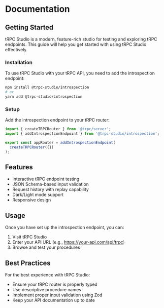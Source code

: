 # Documentation

## Getting Started

tRPC Studio is a modern, feature-rich studio for testing and exploring tRPC endpoints.
This guide will help you get started with using tRPC Studio effectively.

### Installation

To use tRPC Studio with your tRPC API, you need to add the introspection endpoint:

```bash
npm install @trpc-studio/introspection
# or
yarn add @trpc-studio/introspection
```

### Setup

Add the introspection endpoint to your tRPC router:

```typescript
import { createTRPCRouter } from '@trpc/server';
import { addIntrospectionEndpoint } from '@trpc-studio/introspection';

export const appRouter = addIntrospectionEndpoint(
  createTRPCRouter({})
);
```

## Features

- Interactive tRPC endpoint testing
- JSON Schema-based input validation
- Request history with replay capability
- Dark/Light mode support
- Responsive design

## Usage

Once you have set up the introspection endpoint, you can:

1. Visit tRPC Studio
2. Enter your API URL (e.g., https://your-api.com/api/trpc)
3. Browse and test your procedures

## Best Practices

For the best experience with tRPC Studio:

- Ensure your tRPC router is properly typed
- Use descriptive procedure names
- Implement proper input validation using Zod
- Keep your API documentation up to date 